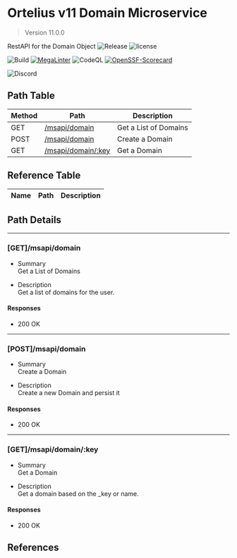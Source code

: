 # Ortelius v11 Domain Microservice

> Version 11.0.0

RestAPI for the Domain Object
![Release](https://img.shields.io/github/v/release/ortelius/scec-app-tag?sort=semver)
![license](https://img.shields.io/github/license/ortelius/.github)

![Build](https://img.shields.io/github/actions/workflow/status/ortelius/scec-app-tag/build-push-chart.yml)
[![MegaLinter](https://github.com/ortelius/scec-app-tag/workflows/MegaLinter/badge.svg?branch=main)](https://github.com/ortelius/scec-app-tag/actions?query=workflow%3AMegaLinter+branch%3Amain)
![CodeQL](https://github.com/ortelius/scec-app-tag/workflows/CodeQL/badge.svg)
[![OpenSSF-Scorecard](https://api.securityscorecards.dev/projects/github.com/ortelius/scec-app-tag/badge)](https://api.securityscorecards.dev/projects/github.com/ortelius/scec-app-tag)

![Discord](https://img.shields.io/discord/722468819091849316)

## Path Table

| Method | Path | Description |
| --- | --- | --- |
| GET | [/msapi/domain](#getmsapidomain) | Get a List of Domains |
| POST | [/msapi/domain](#postmsapidomain) | Create a Domain |
| GET | [/msapi/domain/:key](#getmsapidomainkey) | Get a Domain |

## Reference Table

| Name | Path | Description |
| --- | --- | --- |

## Path Details

***

### [GET]/msapi/domain

- Summary  
Get a List of Domains

- Description  
Get a list of domains for the user.

#### Responses

- 200 OK

***

### [POST]/msapi/domain

- Summary  
Create a Domain

- Description  
Create a new Domain and persist it

#### Responses

- 200 OK

***

### [GET]/msapi/domain/:key

- Summary  
Get a Domain

- Description  
Get a domain based on the _key or name.

#### Responses

- 200 OK

## References
